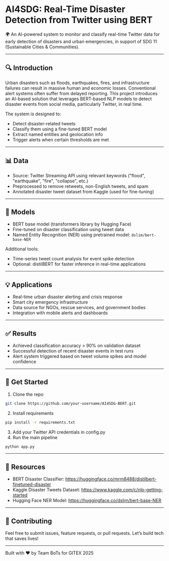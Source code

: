 # AI4SDG: Real-Time Disaster Detection from Twitter using BERT

🌍 An AI-powered system to monitor and classify real-time Twitter data for early detection of disasters and urban emergencies, in support of SDG 11 (Sustainable Cities & Communities).

---

## 🔍 Introduction
Urban disasters such as floods, earthquakes, fires, and infrastructure failures can result in massive human and economic losses. Conventional alert systems often suffer from delayed reporting. This project introduces an AI-based solution that leverages BERT-based NLP models to detect disaster events from social media, particularly Twitter, in real time. 

The system is designed to:
- Detect disaster-related tweets
- Classify them using a fine-tuned BERT model
- Extract named entities and geolocation info
- Trigger alerts when certain thresholds are met

---

## 📊 Data
- Source: Twitter Streaming API using relevant keywords ("flood", "earthquake", "fire", "collapse", etc.)
- Preprocessed to remove retweets, non-English tweets, and spam
- Annotated disaster tweet dataset from Kaggle (used for fine-tuning)

---

## 🤖 Models
- BERT base model (transformers library by Hugging Face)
- Fine-tuned on disaster classification using tweet data
- Named Entity Recognition (NER) using pretrained model: `dslim/bert-base-NER`

Additional tools:
- Time-series tweet count analysis for event spike detection
- Optional: distilBERT for faster inference in real-time applications

---

## 💡 Applications
- Real-time urban disaster alerting and crisis response
- Smart city emergency infrastructure
- Data source for NGOs, rescue services, and government bodies
- Integration with mobile alerts and dashboards

---

## ✅ Results
- Achieved classification accuracy > 90% on validation dataset
- Successful detection of recent disaster events in test runs
- Alert system triggered based on tweet volume spikes and model confidence

---

## 🚀 Get Started
1. Clone the repo
```bash
git clone https://github.com/your-username/AI4SDG-BERT.git
```
2. Install requirements
```bash
pip install -r requirements.txt
```
3. Add your Twitter API credentials in config.py
4. Run the main pipeline
```bash
python app.py
```

---

## 📎 Resources
- BERT Disaster Classifier: https://huggingface.co/mrm8488/distilbert-finetuned-disaster
- Kaggle Disaster Tweets Dataset: https://www.kaggle.com/c/nlp-getting-started
- Hugging Face NER Model: https://huggingface.co/dslim/bert-base-NER

---

## 🤝 Contributing
Feel free to submit issues, feature requests, or pull requests. Let’s build tech that saves lives!

---

Built with ❤️ by Team BoTs for GITEX 2025
